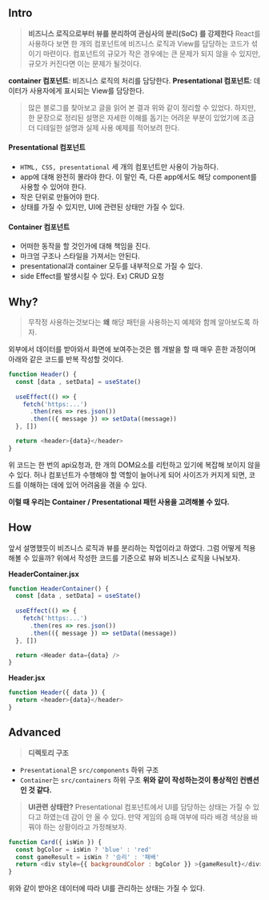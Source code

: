 ## Intro

> **비즈니스 로직으로부터 뷰를 분리하여 관심사의 분리(SoC) 를 강제한다**
>React를 사용하다 보면 한 개의 컴포넌트에 비즈니스 로직과 View를 담당하는 코드가 섞이기 마련이다.
>컴포넌트의 규모가 작은 경우에는 큰 문제가 되지 않을 수 있지만, 규모가 커진다면 이는 문제가 될것이다.


**container 컴포넌트**: 비즈니스 로직의 처리를 담당한다.
**Presentational 컴포넌트**: 데이터가 사용자에게 표시되는 View를 담당한다.

>많은 블로그를 찾아보고 글을 읽어 본 결과 위와 같이 정리할 수 있었다. 
하지만, 한 문장으로 정리된 설명은 자세한 이해를 돕기는 어려운 부분이 있었기에 
조금 더 디테일한 설명과 실제 사용 예제를 적어보려 한다.


#### Presentational 컴포넌트
- `HTML, CSS, presentational` 세 개의 컴포넌트만 사용이 가능하다.
- app에 대해 완전히 몰라야 한다. 이 말인 즉, 다른 app에서도 해당 component를 사용할 수 있어야 한다.
- 작은 단위로 만들어야 한다.
- 상태를 가질 수 있지만, UI에 관련된 상태만 가질 수 있다.

#### Container 컴포넌트 
- 어떠한 동작을 할 것인가에 대해 책임을 진다.
- 마크엄 구조나 스타일을 가져서는 안된다.
- presentational과 container 모두를 내부적으로 가질 수 있다.
- side Effect를 발생시킬 수 있다. Ex) CRUD 요청


## Why?

> 무작정 사용하는것보다는 **왜** 해당 패턴을 사용하는지 예제와 함께 알아보도록 하자.

외부에서 데이터를 받아와서 화면에 보여주는것은 웹 개발을 할 때 매우 흔한 과정이며 아래와 같은 코드를 반복 작성할 것이다.

```js
function Header() {
  const [data , setData] = useState()
  
  useEffect(() => {
    fetch('https:...')
      .then(res => res.json())
      .then(({ message }) => setData((message))
  }, [])

  return <header>{data}</header>
}
```

위 코드는 한 번의 api요청과, 한 개의 DOM요소를 리턴하고 있기에 복잡해 보이지 않을 수 있다.
허나 컴포넌트가 수행해야 할 역할이 늘어나게 되어 사이즈가 커지게 되면, 코드를 이해하는 데에 있어 어려움을 겪을 수 있다.

**이럴 때 우리는 Container / Presentational 패턴 사용을 고려해볼 수 있다.**

## How

앞서 설명했듯이 비즈니스 로직과 뷰를 분리하는 작업이라고 하였다. 그럼 어떻게 적용해볼 수 있을까?
위에서 작성한 코드를 기준으로 뷰와 비즈니스 로직을 나눠보자.

**HeaderContainer.jsx**
```js
function HeaderContainer() {
  const [data , setData] = useState()
  
  useEffect(() => {
    fetch('https:...')
      .then(res => res.json())
      .then(({ message }) => setData((message))
  }, [])

  return <Header data={data} />
}
```

**Header.jsx**
```js
function Header({ data }) {
  return <header>{data}</header>
}
```

## Advanced

> **디렉토리 구조**
- `Presentational`은 `src/components` 하위 구조
- `Container`는 `src/containers` 하위 구조
**위와 같이 작성하는것이 통상적인 컨벤션인 것 같다.**

> **UI관련 상태란?**
Presentational 컴포넌트에서 UI를 담당하는 상태는 가질 수 있다고 하였는데 감이 안 올 수 있다.
만약 게임의 승패 여부에 따라 배경 색상을 바꿔야 하는 상황이라고 가정해보자.
```js
function Card({ isWin }) {
  const bgColor = isWin ? 'blue' : 'red'
  const gameResult = isWin ? '승리' : '패배'
  return <div style={{ backgroundColor : bgColor }} >{gameResult}</div>
}
```
위와 같이 받아온 데이터에 따라 UI를 관리하는 상태는 가질 수 있다.